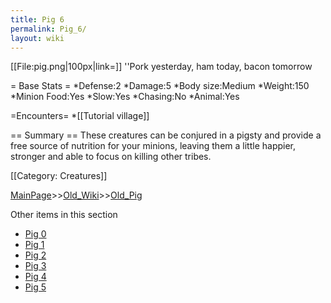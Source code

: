 ```yaml
---
title: Pig 6
permalink: Pig_6/
layout: wiki
---
```

[[File:pig.png|100px|link=]] ''Pork yesterday, ham today, bacon tomorrow

= Base Stats =
*Defense:2
*Damage:5
*Body size:Medium
*Weight:150
*Minion Food:Yes
*Slow:Yes
*Chasing:No
*Animal:Yes

=Encounters=
*[[Tutorial village]] 

== Summary ==
These creatures can be conjured in a pigsty and provide a free source of nutrition for your minions, leaving them a little happier, stronger and able to focus on killing other tribes.

[[Category: Creatures]]

[MainPage](/keeperrl_wiki/ "wikilink")>>[Old_Wiki](/keeperrl_wiki/Old_Wiki "wikilink")>>[Old_Pig](/keeperrl_wiki/Old_Pig "wikilink")

Other items in this section
-    [Pig 0](/keeperrl_wiki/Pig_0 "wikilink")
-    [Pig 1](/keeperrl_wiki/Pig_1 "wikilink")
-    [Pig 2](/keeperrl_wiki/Pig_2 "wikilink")
-    [Pig 3](/keeperrl_wiki/Pig_3 "wikilink")
-    [Pig 4](/keeperrl_wiki/Pig_4 "wikilink")
-    [Pig 5](/keeperrl_wiki/Pig_5 "wikilink")
